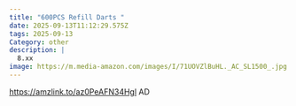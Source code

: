 ```yaml
---
title: "600PCS Refill Darts "
date: 2025-09-13T11:12:29.575Z
tags: 2025-09-13
Category: other
description: |
  8.xx 
image: https://m.media-amazon.com/images/I/71UOVZlBuHL._AC_SL1500_.jpg
---
```

https://amzlink.to/az0PeAFN34Hgl
AD